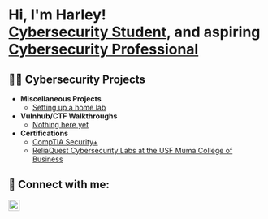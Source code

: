 <h1>Hi, I'm Harley! <br/><a href = "https://github.com/harleydel">Cybersecurity Student</a>, and aspiring <a href = "https://www.linkedin.com/in/harley-del-castillo-84288a205/">Cybersecurity Professional</a></h1>

<h2>👨‍💻 Cybersecurity Projects</h2>

- <b>Miscellaneous Projects</b>
  - [Setting up a home lab]("https://google.com")
- <b>Vulnhub/CTF Walkthroughs</b>
  - [Nothing here yet]("https://google.com")
- <b>Certifications</b>
  - [CompTIA Security+]("https://www.credly.com/badges/4cd7acc6-87ef-4aa5-9665-9707924dcff7?source=linked_in_profile")
  - [ReliaQuest Cybersecurity Labs at the USF Muma College of Business]("https://www.credly.com/badges/35ca1a90-7c31-4691-b5e5-dd2c855d7b14?source=linked_in_profile")

<h2> 🤳 Connect with me:</h2>

[<img align="left" alt="JoshMadakor | LinkedIn" width="22px" src="https://cdn.jsdelivr.net/npm/simple-icons@v3/icons/linkedin.svg" />][linkedin]

[linkedin]: https://www.linkedin.com/in/harley-del-castillo-84288a205/

<!--
**joshmadakor1/joshmadakor1** is a ✨ _special_ ✨ repository because its `README.md` (this file) appears on your GitHub profile.

Here are some ideas to get you started:

- 🔭 I’m currently working on ...
- 🌱 I’m currently learning ...
- 👯 I’m looking to collaborate on ...
- 🤔 I’m looking for help with ...
- 💬 Ask me about ...
- 📫 How to reach me: ...
- 😄 Pronouns: ...
- ⚡ Fun fact: ...
-->

